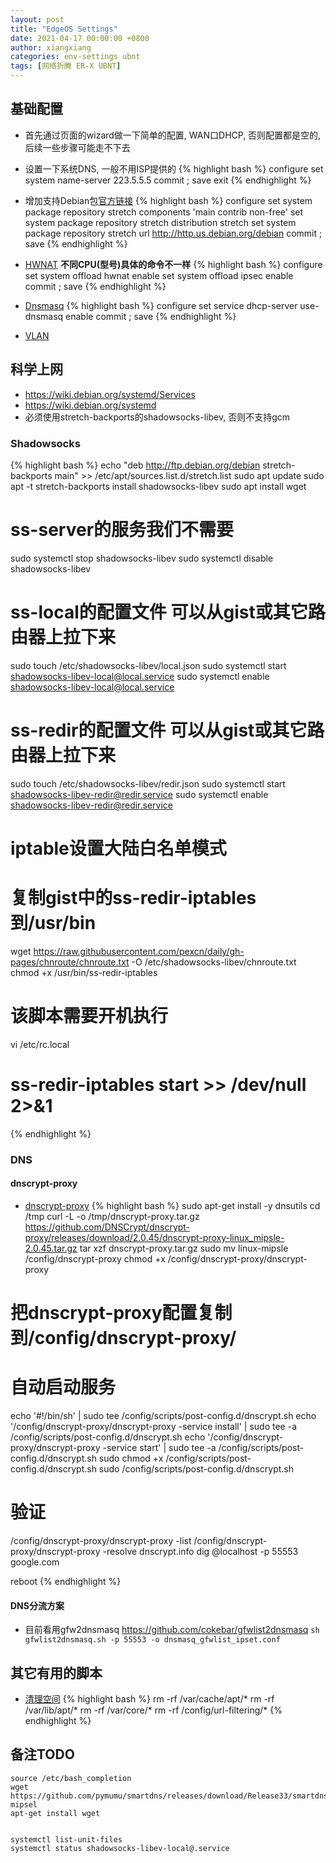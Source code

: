```yaml
---
layout: post
title: "EdgeOS Settings"
date: 2021-04-17 00:00:00 +0800
author: xiangxiang
categories: env-settings ubnt
tags: [网络折腾 ER-X UBNT]
---
```


## 基础配置
- 首先通过页面的wizard做一下简单的配置, WAN口DHCP, 否则配置都是空的, 后续一些步骤可能走不下去

- 设置一下系统DNS, 一般不用ISP提供的
{% highlight bash %}
configure
set system name-server 223.5.5.5
commit ; save
exit
{% endhighlight %}

- 增加支持Debian包[官方链接](https://help.ui.com/hc/en-us/articles/205202560-EdgeRouter-Add-Debian-Packages-to-EdgeOS#2)
{% highlight bash %}
configure
set system package repository stretch components 'main contrib non-free' 
set system package repository stretch distribution stretch
set system package repository stretch url http://http.us.debian.org/debian
commit ; save
{% endhighlight %}

- [HWNAT](https://help.ui.com/hc/en-us/articles/115006567467-EdgeRouter-Hardware-Offloading)
**不同CPU(型号)具体的命令不一样**
{% highlight bash %}
configure
set system offload hwnat enable
set system offload ipsec enable
commit ; save
{% endhighlight %}

- [Dnsmasq](https://help.ui.com/hc/en-us/articles/115002673188-EdgeRouter-DHCP-Server-Using-Dnsmasq)
{% highlight bash %}
configure
set service dhcp-server use-dnsmasq enable 
commit ; save
{% endhighlight %}

- [VLAN](https://help.ui.com/hc/en-us/articles/115012700967-EdgeRouter-VLAN-Aware-Switch)


## 科学上网
- https://wiki.debian.org/systemd/Services
- https://wiki.debian.org/systemd
- 必须使用stretch-backports的shadowsocks-libev, 否则不支持gcm

### Shadowsocks
{% highlight bash %}
echo "deb http://ftp.debian.org/debian stretch-backports main" >>  /etc/apt/sources.list.d/stretch.list
sudo apt update
sudo apt -t stretch-backports install shadowsocks-libev
sudo apt install wget
# ss-server的服务我们不需要
sudo systemctl stop shadowsocks-libev
sudo systemctl disable shadowsocks-libev

# ss-local的配置文件 可以从gist或其它路由器上拉下来
sudo touch /etc/shadowsocks-libev/local.json
sudo systemctl start shadowsocks-libev-local@local.service
sudo systemctl enable shadowsocks-libev-local@local.service

# ss-redir的配置文件 可以从gist或其它路由器上拉下来
sudo touch /etc/shadowsocks-libev/redir.json
sudo systemctl start shadowsocks-libev-redir@redir.service
sudo systemctl enable shadowsocks-libev-redir@redir.service

# iptable设置大陆白名单模式
# 复制gist中的ss-redir-iptables到/usr/bin
wget https://raw.githubusercontent.com/pexcn/daily/gh-pages/chnroute/chnroute.txt -O /etc/shadowsocks-libev/chnroute.txt
chmod +x /usr/bin/ss-redir-iptables
# 该脚本需要开机执行
vi /etc/rc.local
# ss-redir-iptables start >> /dev/null 2>&1
{% endhighlight %}

### DNS
#### dnscrypt-proxy
- [dnscrypt-proxy](https://github.com/DNSCrypt/dnscrypt-proxy/wiki/Installation-on-EdgeOS)
{% highlight bash %}
sudo apt-get install -y dnsutils
cd /tmp
curl -L -o /tmp/dnscrypt-proxy.tar.gz https://github.com/DNSCrypt/dnscrypt-proxy/releases/download/2.0.45/dnscrypt-proxy-linux_mipsle-2.0.45.tar.gz
tar xzf dnscrypt-proxy.tar.gz
sudo mv linux-mipsle /config/dnscrypt-proxy
chmod +x /config/dnscrypt-proxy/dnscrypt-proxy
# 把dnscrypt-proxy配置复制到/config/dnscrypt-proxy/

# 自动启动服务
echo '#!/bin/sh' | sudo tee /config/scripts/post-config.d/dnscrypt.sh
echo '/config/dnscrypt-proxy/dnscrypt-proxy -service install' | sudo tee -a /config/scripts/post-config.d/dnscrypt.sh
echo '/config/dnscrypt-proxy/dnscrypt-proxy -service start' | sudo tee -a /config/scripts/post-config.d/dnscrypt.sh
sudo chmod +x /config/scripts/post-config.d/dnscrypt.sh
sudo /config/scripts/post-config.d/dnscrypt.sh

# 验证
/config/dnscrypt-proxy/dnscrypt-proxy -list
/config/dnscrypt-proxy/dnscrypt-proxy -resolve dnscrypt.info
dig @localhost -p 55553 google.com

reboot
{% endhighlight %}

#### DNS分流方案
- 目前看用gfw2dnsmasq https://github.com/cokebar/gfwlist2dnsmasq
```sh gfwlist2dnsmasq.sh -p 55553 -o dnsmasq_gfwlist_ipset.conf```

## 其它有用的脚本
- [清理空间](https://community.ui.com/questions/ER-X-fw-1-10-0-running-out-of-space-recommended-cleaning/2d1b62a8-8c3d-4838-af4b-8dfc991aa61b)
{% highlight bash %}
rm -rf /var/cache/apt/*
rm -rf /var/lib/apt/*
rm -rf /var/core/*
rm -rf /config/url-filtering/*
{% endhighlight %}


## 备注TODO
```
source /etc/bash_completion
wget https://github.com/pymumu/smartdns/releases/download/Release33/smartdns-mipsel
apt-get install wget


systemctl list-unit-files
systemctl status shadowsocks-libev-local@.service
```

